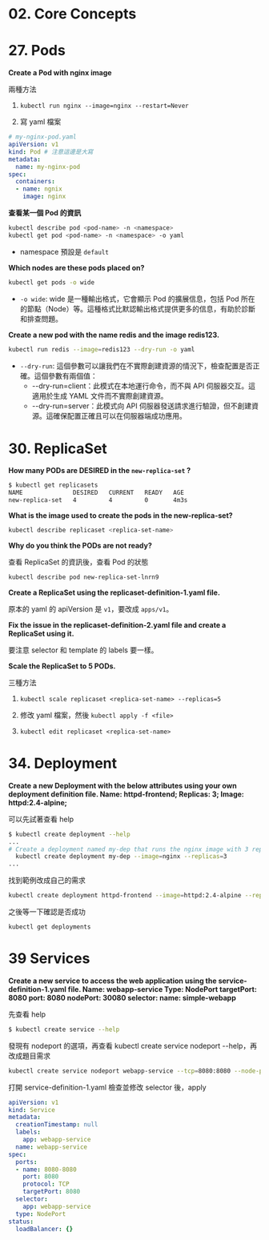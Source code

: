 # 02. Core Concepts

# 27. Pods

**Create a Pod with nginx image**

兩種方法

1. `kubectl run nginx --image=nginx --restart=Never`

2. 寫 yaml 檔案

```yaml
# my-nginx-pod.yaml
apiVersion: v1
kind: Pod # 注意這邊是大寫
metadata:
  name: my-nginx-pod
spec:
  containers:
  - name: ngnix
    image: nginx
```


**查看某一個 Pod 的資訊**

```bash
kubectl describe pod <pod-name> -n <namespace>
kubectl get pod <pod-name> -n <namespace> -o yaml
```

- namespace 預設是 `default`

**Which nodes are these pods placed on?**

```bash
kubectl get pods -o wide
```

- `-o wide`: wide 是一種輸出格式，它會顯示 Pod 的擴展信息，包括 Pod 所在的節點（Node）等。這種格式比默認輸出格式提供更多的信息，有助於診斷和排查問題。


**Create a new pod with the name redis and the image redis123.**

```bash
kubectl run redis --image=redis123 --dry-run -o yaml
```

- `--dry-run`: 這個參數可以讓我們在不實際創建資源的情況下，檢查配置是否正確。這個參數有兩個值：
  - --dry-run=client：此模式在本地運行命令，而不與 API 伺服器交互。這適用於生成 YAML 文件而不實際創建資源。
  - --dry-run=server：此模式向 API 伺服器發送請求進行驗證，但不創建資源。這確保配置正確且可以在伺服器端成功應用。
# 30. ReplicaSet

**How many PODs are DESIRED in the `new-replica-set` ?**

```bash
$ kubectl get replicasets
NAME              DESIRED   CURRENT   READY   AGE
new-replica-set   4         4         0       4m3s
```

**What is the image used to create the pods in the new-replica-set?**

```bash
kubectl describe replicaset <replica-set-name>
```

**Why do you think the PODs are not ready?**

查看 ReplicaSet 的資訊後，查看 Pod 的狀態

```bash
kubectl describe pod new-replica-set-lnrn9
```

**Create a ReplicaSet using the replicaset-definition-1.yaml file.**

原本的 yaml 的 apiVersion 是 `v1`，要改成 `apps/v1`。

**Fix the issue in the replicaset-definition-2.yaml file and create a ReplicaSet using it.**

要注意 selector 和 template 的 labels 要一樣。

**Scale the ReplicaSet to 5 PODs.**

三種方法

1. `kubectl scale replicaset <replica-set-name> --replicas=5`

2. 修改 yaml 檔案，然後 `kubectl apply -f <file>`

3. `kubectl edit replicaset <replica-set-name>`


# 34. Deployment

**Create a new Deployment with the below attributes using your own deployment definition file.
Name: httpd-frontend;
Replicas: 3;
Image: httpd:2.4-alpine;**

可以先試著查看 help

```bash
$ kubectl create deployment --help
...
# Create a deployment named my-dep that runs the nginx image with 3 replicas
  kubectl create deployment my-dep --image=nginx --replicas=3
...
```

找到範例改成自己的需求

```bash
kubectl create deployment httpd-frontend --image=httpd:2.4-alpine --replicas=3
```

之後等一下確認是否成功

```
kubectl get deployments
```

# 39 Services

**Create a new service to access the web application using the service-definition-1.yaml file.
Name: webapp-service
Type: NodePort
targetPort: 8080
port: 8080
nodePort: 30080
selector:
  name: simple-webapp**

先查看 help

```bash
$ kubectl create service --help
```

發現有 nodeport 的選項，再查看 kubectl create service nodeport --help，再改成題目需求

```bash
kubectl create service nodeport webapp-service --tcp=8080:8080 --node-port=30080 --dry-run=client -o yaml > service-definition-1.yaml
```

打開 service-definition-1.yaml 檢查並修改 selector 後，apply

```yaml
apiVersion: v1
kind: Service
metadata:
  creationTimestamp: null
  labels:
    app: webapp-service
  name: webapp-service
spec:
  ports:
  - name: 8080-8080
    port: 8080
    protocol: TCP
    targetPort: 8080
  selector:
    app: webapp-service
  type: NodePort
status:
  loadBalancer: {}
```




